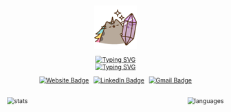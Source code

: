 <!-- Start of Icon -->
<div align='center'>
  <img
    src='assets/main_icon.gif'
    alt='main icon'
    width='100px'
  />
</div>
<!-- End of Icon -->

<!-- Start of Introduction -->
<div align='center'>

  [![Typing SVG](https://readme-typing-svg.demolab.com?font=Fira+Code&weight=600&size=17&duration=3000&pause=1500&color=fefefe&center=true&vCenter=true&multiline=true&width=520&height=60&lines=Hello+%F0%9F%91%8B+I'm+Bia!;%F0%9F%8C%B1+A+CS+student+who+loves+to+code+%2B+design)](https://git.io/typing-svg#gh-dark-mode-only)  
  [![Typing SVG](https://readme-typing-svg.demolab.com?font=Fira+Code&weight=600&size=17&duration=3000&pause=1500&color=7e22ce&center=true&vCenter=true&multiline=true&width=520&height=60&lines=Hello+%F0%9F%91%8B+I'm+Bia!;%F0%9F%8C%B1+A+CS+student+who+loves+to+code+%2B+design)](https://git.io/typing-svg#gh-light-mode-only)
</div>
<!-- End of Introduction -->

<!-- Start of Social Media -->
<div align='center'>

  [![Website Badge](https://img.shields.io/badge/portfolio-000000?style=for-the-badge&logo=About.me&logoColor=white)](https://brlarce.com/)&ensp;
  [![LinkedIn Badge](https://img.shields.io/badge/LinkedIn-0077B5?style=for-the-badge&logo=linkedin&logoColor=white)](https://www.linkedin.com/in/brlarce/)&ensp;
  [![Gmail Badge](https://img.shields.io/badge/Gmail-D14836?style=for-the-badge&logo=gmail&logoColor=white)](mailto:brlim.arce@gmail.com)
</div> <br />
<!-- End of Social Media -->

<!-- Start of GitHub Stats -->
<div align='center' style='display: flex; flex-wrap: wrap; justify-content: space-between'>
  <img src='https://github-readme-stats.vercel.app/api?username=brlimarce&theme=dracula&count_private=true&show_icons=true&include_all_commits=true&custom_title=GitHub&nbsp;Stats' alt='stats' style='height: 9rem' />&ensp;

  <img src='https://github-readme-stats.vercel.app/api/top-langs/?username=brlimarce&theme=dracula&layout=compact' alt='languages' style='height: 9rem' />

  <!-- Light Mode -->
</div>
<!-- End of GitHub Stats -->
